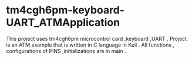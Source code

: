 # tm4cgh6pm-keyboard-UART_ATMApplication

This project uses tm4cgh6pm microcontrol card ,keyboard ,UART .
Project is an ATM example that is written in C language in Keil .
All functions , configurations of PINS ,initializations are in main . 

